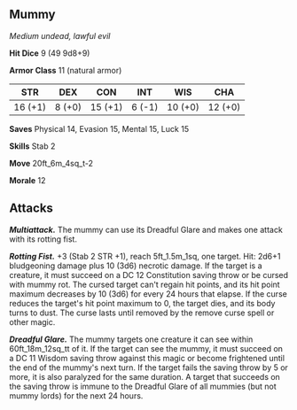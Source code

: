 ## Mummy

*Medium undead, lawful evil*

**Hit Dice** 9 (49 9d8+9)

**Armor Class** 11 (natural armor)

| STR     | DEX     | CON     | INT     | WIS     | CHA     |
|---------|---------|---------|---------|---------|---------|
| 16 (+1) |  8 (+0) | 15 (+1) |  6 (-1) | 10 (+0) | 12 (+0) |

**Saves** Physical 14, Evasion 15, Mental 15, Luck 15

**Skills** Stab 2

**Move** 20ft\_6m\_4sq\_t-2

**Morale** 12

## Attacks

***Multiattack.*** The mummy can use its Dreadful Glare and makes one attack with its rotting fist.

***Rotting Fist.*** +3 (Stab 2 STR +1), reach 5ft\_1.5m\_1sq, one target. Hit: 2d6+1 bludgeoning damage plus 10 (3d6) necrotic damage. If the target is a creature, it must succeed on a DC 12 Constitution saving throw or be cursed with mummy rot. The cursed target can't regain hit points, and its hit point maximum decreases by 10 (3d6) for every 24 hours that elapse. If the curse reduces the target's hit point maximum to 0, the target dies, and its body turns to dust. The curse lasts until removed by the remove curse spell or other magic.

***Dreadful Glare.*** The mummy targets one creature it can see within 60ft\_18m\_12sq\_tt of it. If the target can see the mummy, it must succeed on a DC 11 Wisdom saving throw against this magic or become frightened until the end of the mummy's next turn. If the target fails the saving throw by 5 or more, it is also paralyzed for the same duration. A target that succeeds on the saving throw is immune to the Dreadful Glare of all mummies (but not mummy lords) for the next 24 hours.

